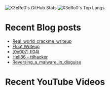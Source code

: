 <img align="left" alt="X3eRo0's GitHub Stats" src="https://github-readme-stats.vercel.app/api?username=X3eRo0&show_icons=true&theme=dracula" />
<img algin="right" alt="X3eRo0's Top Langs" src="https://github-readme-stats.vercel.app/api/top-langs/?username=X3eRo0&layout=compact?theme=dracula" />

# Recent Blog posts
<!-- BLOG-POST-LIST:START -->
- [Real_world_crackme_writeup](https://x3ero0.tech/posts/real_world_crackme_writeup/)
- [Float Writeup](https://x3ero0.tech/posts/float-writeup/)
- [[0x007] fl04t](https://x3ero0.tech/crackmes/fl04t/)
- [Hell86 - ttlhacker](https://x3ero0.tech/posts/hell86_from_ttlhacker/)
- [Reversing_a_malware_in_disguise](https://x3ero0.tech/posts/reversing_a_malware_in_disguise/)
<!-- BLOG-POST-LIST:END -->

# Recent YouTube Videos
<!-- YOUTUBE:START -->
<!-- YOUTUBE:END -->
